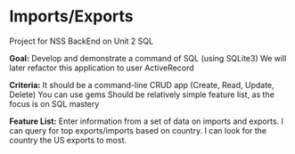 Imports/Exports
==============

Project for NSS BackEnd on Unit 2 SQL


 **Goal:**
Develop and demonstrate a command of SQL (using SQLite3)
We will later refactor this application to user ActiveRecord



**Criteria:**
It should be a command-line CRUD app (Create, Read, Update, Delete)
You can use gems
Should be relatively simple feature list, as the focus is on SQL mastery



**Feature List:**
Enter information from a set of data on imports and exports. 
I can query for top exports/imports based on country.
I can look for the country the US exports to most. 
